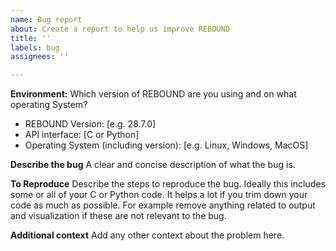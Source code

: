 ```yaml
---
name: Bug report
about: Create a report to help us improve REBOUND
title: ''
labels: bug
assignees: ''

---
```


**Environment:**
Which version of REBOUND are you using and on what operating System?
 - REBOUND Version: [e.g. 28.7.0]
 - API interface: [C or Python]
 - Operating System (including version): [e.g. Linux, Windows, MacOS]

**Describe the bug**
A clear and concise description of what the bug is.

**To Reproduce**
Describe the steps to reproduce the bug. Ideally this includes some or all of your C or Python code. It helps a lot if you trim down your code as much as possible. For example remove anything related to output and visualization if these are not relevant to the bug. 

**Additional context**
Add any other context about the problem here.
